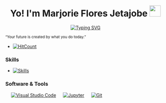 <!--
**Marjorhi/Marjorhi** is a ✨ _special_ ✨ repository because its `README.md` (this file) appears on your GitHub profile.
-->

<h1 align="center">Yo! I'm  Marjorie Flores Jetajobe <img src="https://media.giphy.com/media/hvRJCLFzcasrR4ia7z/giphy.gif" width="35"></h1>

<p align="center"><a href="https://git.io/typing-svg"><img src="https://readme-typing-svg.herokuapp.com?font=Poppins&duration=4000&pause=1000&color=62F7EB&background=44D5FF00&width=500&lines=Information+Technology+Student;Aspiring+Front-End+Developer;Learner" alt="Typing SVG"></a></p>
<sub> “Your future is created by what you do today.” </sub>

- [![HitCount](https://hits.dwyl.com/Marjorhi/Marjorhi.svg?style=flat-square)](http://hits.dwyl.com/Marjorhi/Marjorhi)

### Skills
- [![Skills](https://skills.thijs.gg/icons?i=cpp,js,nodejs,py,java&theme=dark)](https://skills.thijs.gg)

### Software & Tools
<p align="left"> 
&emsp;
<a href="#"><img alt="Visual Studio Code" src="https://img.shields.io/badge/Visual%20Studio%20Code-0078d7.svg?logo=visual-studio-code&logoColor=white"></a>
&emsp;
<a href="#"><img alt="Jupyter" src="https://img.shields.io/badge/Jupyter%20-%23F37626.svg?logo=Jupyter&logoColor=white"></a>
&emsp;
<a href="#"><img alt="Git" src="https://img.shields.io/badge/Git%20-%23F05033.svg?logo=git&logoColor=white"></a>
&emsp;
</p>


